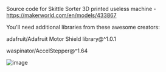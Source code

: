 Source code for Skittle Sorter 3D printed useless machine - https://makerworld.com/en/models/433867

You'll need additional libraries from these awesome creators:

adafruit/Adafruit Motor Shield library@^1.0.1

waspinator/AccelStepper@^1.64

![image](https://github.com/FourBasic/Skittle-Sorter/assets/79863927/33dcb580-3cbd-4771-98bd-12c1f5939a3c)
